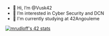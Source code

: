 - 👋 Hi, I’m @Vusk42
- 👀 I’m interested in Cyber Security and DCN
- 🌱 I'm currently studying at 42Angouleme

<!---
Vusk42/Vusk42 is a ✨ special ✨ repository because its `README.md` (this file) appears on your GitHub profile.
You can click the Preview link to take a look at your changes.
--->

[![mrudloff's 42 stats](https://badge42.vercel.app/api/v2/cl9bm96ei00150gk2yxwks274/stats?cursusId=21&coalitionId=220)](https://github.com/JaeSeoKim/badge42)
